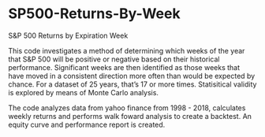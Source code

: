 # SP500-Returns-By-Week
S&amp;P 500 Returns by Expiration Week

This code investigates a method of determining which weeks of the year that S&P 500 will be positive or negative based on their historical performance.
Significant weeks are then identified as those weeks that have moved in a consistent direction more often than would be expected by chance.  For a dataset of 25 years, that’s 17 or more times. 
Statisitical validity is explored by means of Monte Carlo analysis.

The code analyzes data from yahoo finance from 1998 - 2018, calculates weekly returns and performs walk foward analysis to create a backtest.
An equity curve and performance report is created.

